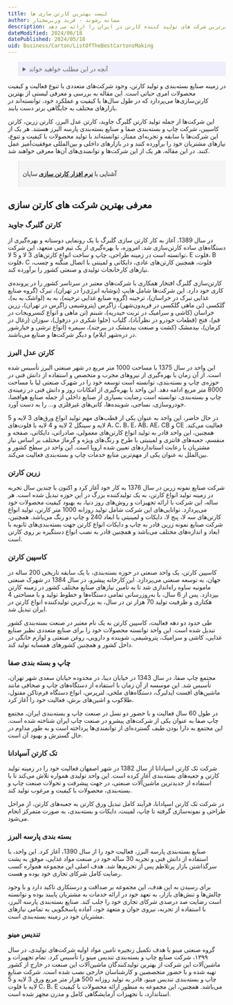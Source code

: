 ```yaml
---
title: لیست بهترین کارتن سازی ها 
author: سمانه رشوند - فربد وزیرمختار
description: این مقاله معرفی جامع و کاملی از برخی از بهترین و معتبرترین شرکت های تولید کننده کارتن در ایران را ارائه می دهد. 
dateModified: 2024/06/18
datePublished: 2024/05/18
uid: Business/Carton/ListOfTheBestCartonsMaking
---
```



<blockquote style="background-color:#eeeefc; padding:0.5rem">
<details>
  <summary>آنچه در این مطلب خواهید خواند</summary>
  <ul>
     <li>معرفی بهترین شرکت های کارتن سازی</li>
    <li>کارتن گلبرگ جاوید</li>
    <li>کارتن عدل البرز</li>
    <li>زرین کارتن</li>
    <li>کاسپین کارتن</li>
    <li>چاپ و بسته بندی صفا</li>
    <li>تک کارتن آسپادانا</li>
    <li>بسته بندی پارسه البرز</li>
    <li>تندیس مینو</li>
  </ul>
</details>
</blockquote> 

در زمینه صنایع بسته‌بندی و تولید کارتن، وجود شرکت‌های متعددی با تنوع فعالیت و کیفیت محصولات امری حیاتی است. این مقاله به بررسی و معرفی لیستی از بهترین کارتن‌سازی‌ها می‌پردازد که در طول سال‌ها با کیفیت و عملکرد خود، توانسته‌اند در بازارهای مختلف به جایگاهی برتر دست یابند. 

این شرکت‌ها از جمله تولید کارتن گلبرگ جاوید، کارتن عدل البرز، کارتن زرین، کارتن کاسپین، شرکت چاپ و بسته‌بندی صفا و صنایع بسته‌بندی پارسه البرز هستند. هر یک از این شرکت‌ها با سابقه و تجربه‌ای ممتاز، توانسته‌اند با تولید محصولات با کیفیت و تنوع، نیازهای مشتریان خود را برآورده کنند و در بازارهای داخلی و بین‌المللی موفقیت‌آمیز عمل کنند. در این مقاله، هر یک از این شرکت‌ها و توانمندی‌های آن‌ها معرفی خواهند شد.

<blockquote style="background-color:#f5f5f5; padding:0.5rem">
<p><strong>آشنایی با <a href="https://www.hooshkar.com/Software/PrintingAndPackaging/Package/Carton" target="_blank">نرم افزار کارتن سازی</a> سایان</p></strong></blockquote>

## معرفی بهترین شرکت های کارتن سازی

###  کارتن گلبرگ جاوید

در سال 1389، آغاز به کار کارتن سازی گلبرگ با یک رونمایی دوستانه و بهره‌گیری از دستگاه‌های ساده کارتن‌سازی شد. امروزه، با بهره‌گیری از یک تیم فنی متعهد، این شرکت توانسته است در زمینه طراحی، چاپ و ساخت انواع کارتن‌های 3 لا و 5 لا، E فلوت، B فلوت،  C فلوت، همچنین کارتن‌های عادی، دایکاتی و لمینتی با اتصال منگنه و چسب، نیازهای کارخانجات تولیدی و صنعتی کشور را برآورده کند.

کارتن‌سازی گلبرگ افتخار همکاری با شرکت‌های معتبر در سرتاسر کشور را در پرونده‌ی کاری خود دارد. این شرکت‌ها شامل هایپ (نوشابه انرژی‌زا در تهران)، تبرک (گروه صنایع غذایی تبرک در خراسان)، ترخینه (گروه صنایع غذایی ترخینه)، به به (لواشک به به)، گلکسی (تن ماهی گلکسی در فریدون‌شهر)، زاگرس (پتروشیمی زاگرس در تهران)، زرین خراسان (کاشی و سرامیک در تربت حیدریه)، شبنم (تن ماهی و انواع کنسرویجات در قم)، فتح (قطعات خودرو در نظرآباد)، گلیاب (حلوا شکری در دزفول)، سوزان (زغال در کرمان)، بیدمشک (کشت و صنعت بیدمشک در بیرجند)، سیمره (انواع ترشی و خیارشور در دره‌شهر ایلام) و دیگر شرکت‌ها و صنایع می‌باشند.

### کارتن عدل البرز

این واحد در سال 1375 با مساحت 1000 متر مربع در شهر صنعتی البرز تأسیس شده است. از آن زمان با بهره‌گیری از نیروهای مجرب و متخصص و استفاده از دانش فنی در حوزه‌ی چاپ و بسته‌بندی، توانسته است توسعه خود را در شهرک صنعتی لیا با مساحت 8000 متر مربع ادامه دهد. این واحد با بهره‌گیری از امکانات روز و دانش فنی در زمینه‌ی چاپ و بسته‌بندی، توانسته است رضایت بسیاری از صنایع داخلی از جمله صنایع هوافضا، خودروسازی، نساجی، شوینده‌ها، کانی‌های غیرفلزی و... را به دست آورد.

در حال حاضر، این واحد به عنوان یکی از قطب‌های مهم تولید انواع ورق‌های 3 لایه و 5 لایه و سینگل 2 لایه و 4 لایه با فلوت‌های A، C، B، E، AB، AE، CB و CE فعالیت می‌کند. همچنین، این واحد قادر به تولید انواع کارتن‌های معمولی، صادراتی، دایکاتی، صفحه و منقسم، جعبه‌های فانتزی و لمینیتی با طرح و رنگ‌های ویژه و گرماژ مختلف بر اساس نیاز مشتریان با رعایت استانداردهای تعیین شده اروپا است. این واحد در سطح کشور و بین‌الملل به عنوان یکی از مهم‌ترین منابع خدمات چاپ و بسته‌بندی فعالیت می‌کند.

### زرین کارتن

شرکت صنایع نمونه زرین در سال 1376 به کار خود آغاز کرد و اکنون با چندین سال تجربه در زمینه تولید انواع کارتن، به یک تولیدکننده بزرگ در این حوزه تبدیل شده است. هر ساله، این شرکت با ارائه تجهیزات و روش‌های روز دنیا، به بهبود کیفیت محصولات خود می‌پردازد.
توانایی‌های این شرکت شامل تولید روزانه 1000 متر کارتن، تولید انواع کارتن‌های سه لا، پنج لا، دایکات و لمینیتی با ابعاد 240 و چاپ دو رنگ می‌باشد. همچنین، شرکت صنایع نمونه زرین قادر به چاپ و دایکات انواع کارتن جهت بسته‌بندی‌های ثانویه با ابعاد و اندازه‌های مختلف می‌باشد و همچنین قادر به نصب انواع دستگیره بر روی کارتن است.

### کاسپین کارتن

کاسپین کارتن، یک واحد صنعتی در حوزه بسته‌بندی، با یک سابقه تاریخی 200 ساله در جهان، به توسعه صنعتی می‌پردازد. این کارخانه پیشرو، در سال 1384 در شهرک صنعتی مامونیه ساوه راه‌اندازی شد تا به تأمین نیازهای صنایع مختلف کشور در زمینه کارتن بپردازد. پس از 6 سال، با به‌روزرسانی تمامی دستگاه‌ها و خطوط تولید و با مساحتی 4 هکتاری و ظرفیت تولید 70 هزار تن در سال، به بزرگ‌ترین تولیدکننده انواع کارتن در ایران تبدیل شد.

طی حدود دو دهه فعالیت، کاسپین کارتن به یک نام معتبر در صنعت بسته‌بندی کشور تبدیل شده است. این واحد توانسته محصولات خود را برای صنایع متعددی نظیر صنایع غذایی، کاشی و سرامیک، پتروشیمی، شوینده و دارویی، روغن صنعتی و لوازم خانگی در داخل کشور و همچنین کشورهای همسایه تولید کند.

### چاپ و بسته بندی صفا

مجتمع چاپ صفا، در سال 1343 در خیابان دیبا، در محدوده خیابان سعدی شهر تهران، تأسیس شد. این موسسه از آن زمان با استفاده از دستگاه‌های چاپ و صحافی مانند ماشین‌های افست ایدلبرگ، دستگاه‌های ملخی، لترپرس، انواع دستگاه فرم‌تاکن مفتول، طلاکوب و اشین‌های برش، فعالیت خود را آغاز کرد. 

در طول 60 سال فعالیت و با حضور دو نسل در صنعت چاپ و بسته‌بندی ایران، مجتمع چاپ صفا به عنوان یکی از شرکت‌های پیشرو در صنعت چاپ ایران شناخته شده است. این مجتمع به دارا بودن طیف گسترده‌ای از توانمندی‌ها پرداخته است و به طور مداوم در حال گسترش و بهبود آن است.

### تک کارتن آسپادانا

شرکت تک کارتن اسپادانا از سال 1382 در شهر اصفهان فعالیت خود را در زمینه تولید کارتن و جعبه‌های بسته‌بندی آغاز کرده است. این واحد تولیدی همواره تلاش می‌کند تا با استفاده از جدیدترین
ماشین‌آلات صنعتی، در جهت پیشرفت و تحولات صنعت چاپ و بسته‌بندی، محصولات با کیفیت و مرغوب تولید کند.

در شرکت تک کارتن اسپادانا، فرآیند کامل تبدیل ورق کارتن به جعبه‌های کارتن، از مراحل طراحی و نمونه‌سازی گرفته تا چاپ، لمینت، دایکات و بسته‌بندی، به صورت متمرکز انجام می‌شود.

### بسته بندی پارسه البرز

صنایع بسته‌بندی پارسه البرز، فعالیت خود را از سال 1390، آغاز کرد. این واحد، با استفاده از دانش فنی و تجربه 30 ساله خود در صنعت مواد غذایی، موفق به پشت سرگذاشتن بازار پرتلاطم پس از تحریم‌ها شد. هدف اصلی این مجموعه همواره کسب رضایت کامل شرکای تجاری خود بوده و هست. 

برای رسیدن به این هدف، این مجموعه بر صداقت و درستکاری تاکید دارد و با وجود چالش‌ها و تنش‌های بازار، به تعهد خود در ارائه خدمات به مشتریان پایبند بوده و توانسته است رضایت صد درصدی شرکای تجاری خود را جلب کند. صنایع بسته‌بندی پارسه البرز، با استفاده از تجربه، نیروی جوان و متعهد خود، آماده پاسخگویی به تمامی نیازهای مشتریان خود در زمینه بسته‌بندی است.

### تندیس مینو

گروه صنعتی مینو با هدف تکمیل زنجیره تامین مواد اولیه شرکت‌های تولیدی، در سال ۱۳۹۹، شرکت صنایع چاپ و بسته‌بندی تندیس مینو را تأسیس کرد. تمام تجهیزات و ماشین‌آلات این شرکت از بهترین تولیدکنندگان ماشین‌آلات این صنعت در خارج از کشور تهیه شده و با حضور متخصصین و کارشناسان خارجی نصب شده است. شرکت صنایع چاپ و بسته‌بندی تندیس مینو، قادر به تولید روزانه 500 هزار متر مربع ورق 3 لایه و 5 لایه با فلوت C، B، E می‌باشد. همچنین، این مجموعه به منظور ارائه محصولات با کیفیت استاندارد، با تجهیزات آزمایشگاهی کامل و مدرن مجهز شده است.
